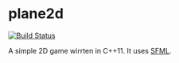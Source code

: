 # plane2d

[![Build Status](https://travis-ci.org/arjanfrans/plane2d.svg)](https://travis-ci.org/arjanfrans/plane2d)

A simple 2D game wirrten in C++11. It uses [SFML](https://github.com/SFML/SFML). 
